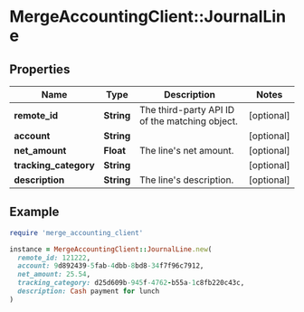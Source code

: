 # MergeAccountingClient::JournalLine

## Properties

| Name | Type | Description | Notes |
| ---- | ---- | ----------- | ----- |
| **remote_id** | **String** | The third-party API ID of the matching object. | [optional] |
| **account** | **String** |  | [optional] |
| **net_amount** | **Float** | The line&#39;s net amount. | [optional] |
| **tracking_category** | **String** |  | [optional] |
| **description** | **String** | The line&#39;s description. | [optional] |

## Example

```ruby
require 'merge_accounting_client'

instance = MergeAccountingClient::JournalLine.new(
  remote_id: 121222,
  account: 9d892439-5fab-4dbb-8bd8-34f7f96c7912,
  net_amount: 25.54,
  tracking_category: d25d609b-945f-4762-b55a-1c8fb220c43c,
  description: Cash payment for lunch
)
```

